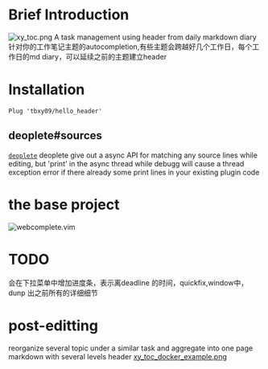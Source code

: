 # Brief Introduction
![xy_toc.png](https://oneyardline.cn/img/xy_toc.png)
A task management using header from daily markdown diary
针对你的工作笔记主题的autocompletion,有些主题会跨越好几个工作日，每个工作日的md diary，可以延续之前的主题建立header

# Installation

```
Plug 'tbxy09/hello_header'
```

## deoplete#sources

[`deoplete`](https://github.com/Shougo/deoplete.nvim/) deoplete give out a async API for matching any source lines while editing, but
'print' in the async thread while debugg will cause a thread exception error if
there already some print lines in your existing plugin code


# the base project

![webcomplete.vim](https://github.com/thalesmello/webcomplete.vim)

# TODO

会在下拉菜单中增加进度条，表示离deadline 的时间，quickfix,window中，dunp 出之前所有的详细细节

# post-editting

reorganize several topic under a similar task and aggregate into one page markdown with several levels header
[xy_toc_docker_example.png](https://oneyardline.cn/img/xy_toc_docker_example.png)


